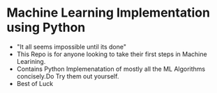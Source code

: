 # Machine Learning Implementation using Python
- "It all seems impossible until its done" <br />
- This Repo is for anyone looking to take their first steps in Machine Learining. <br />
- Contains Python Implemenatation of mostly all the ML Algorithms concisely.Do Try them out yourself.
- Best of Luck
